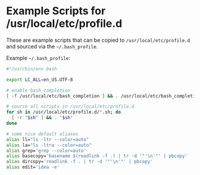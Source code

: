 # Example Scripts for /usr/local/etc/profile.d

These are example scripts that can be copied to `/usr/local/etc/profile.d` and sourced via the `~/.bash_profile`.



Example `~/.bash_profile`:
```bash
#!/usr/bin/env bash

export LC_ALL=en_US.UTF-8

# enable bash_completion
[ -f /usr/local/etc/bash_completion ] && . /usr/local/etc/bash_completion

# source all scripts in /usr/local/etc/profile.d
for sh in /usr/local/etc/profile.d/*.sh; do
  [ -r "$sh" ] && . "$sh"
done

# some nice default aliases
alias ll="ls -ltr --color=auto"
alias la="ls -ltra --color=auto"
alias grep='grep --color=auto'
alias basecopy='basename $(readlink -f .) | tr -d '"'\n'"' | pbcopy'
alias dircopy='readlink -f . | tr -d '"'\n'"' | pbcopy'
alias edit='idea -e'
```